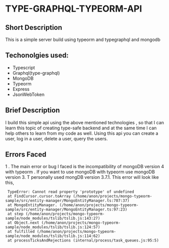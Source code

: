 # TYPE-GRAPHQL-TYPEORM-API

## Short Description

This is a simple server build using typeorm and typegraphql and mongodb

## Techonolgies used: 
   * Typescript
   * Graphql(type-graphql)
   * MongoDB
   * Typeorm
   * Express
   * JsonWebToken
   
## Brief Description
I build this simple api using the above mentioned technologies , so that I can learn this topic of creating type-safe backend and at the same time I can help others to learn 
from my code as well. Using this api you can create a user, log in a user, delete a user, query the users. 
    
## Errors Faced
 1 . The main error or bug I faced is the incompatibility of mongoDB version 4 with typeorm . If you want to use mongoDB with typeorm use mongoDB version 3. T personally used 
 mongDB version 3.7.1. This error will look like this,
 
     TypeError: Cannot read property 'prototype' of undefined
     at FindCursor.cursor.toArray (/home/anon/projects/mongo-typeorm-sample/src/entity-manager/MongoEntityManager.ts:707:37)
     at MongoEntityManager. (/home/anon/projects/mongo-typeorm-sample/src/entity-manager/MongoEntityManager.ts:97:23)
     at step (/home/anon/projects/mongo-typeorm-sample/node_modules/tslib/tslib.js:143:27)
     at Object.next (/home/anon/projects/mongo-typeorm-sample/node_modules/tslib/tslib.js:124:57)
     at fulfilled (/home/anon/projects/mongo-typeorm-sample/node_modules/tslib/tslib.js:114:62)
     at processTicksAndRejections (internal/process/task_queues.js:95:5)
   

